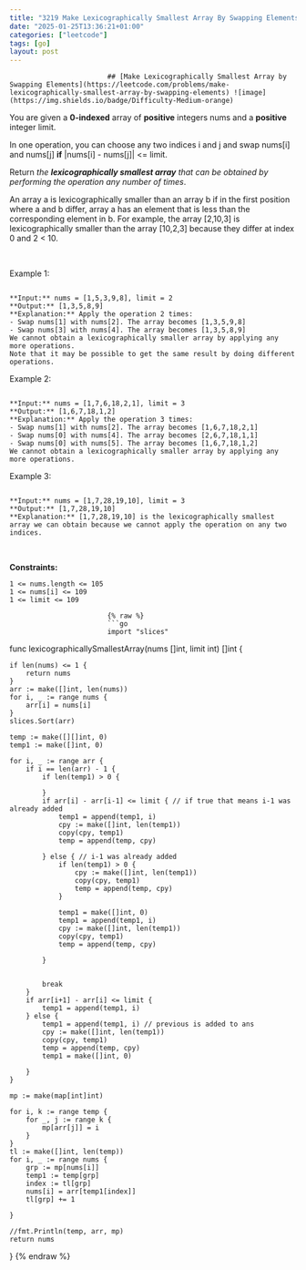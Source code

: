 ```yaml
---
title: "3219 Make Lexicographically Smallest Array By Swapping Elements"
date: "2025-01-25T13:36:21+01:00"
categories: ["leetcode"]
tags: [go]
layout: post
---
```



                            ## [Make Lexicographically Smallest Array by Swapping Elements](https://leetcode.com/problems/make-lexicographically-smallest-array-by-swapping-elements) ![image](https://img.shields.io/badge/Difficulty-Medium-orange)

You are given a **0-indexed** array of **positive** integers nums and a **positive** integer limit.

In one operation, you can choose any two indices i and j and swap nums[i] and nums[j] **if** |nums[i] - nums[j]| <= limit.

Return *the **lexicographically smallest array** that can be obtained by performing the operation any number of times*.

An array a is lexicographically smaller than an array b if in the first position where a and b differ, array a has an element that is less than the corresponding element in b. For example, the array [2,10,3] is lexicographically smaller than the array [10,2,3] because they differ at index 0 and 2 < 10.

 

Example 1:

```

**Input:** nums = [1,5,3,9,8], limit = 2
**Output:** [1,3,5,8,9]
**Explanation:** Apply the operation 2 times:
- Swap nums[1] with nums[2]. The array becomes [1,3,5,9,8]
- Swap nums[3] with nums[4]. The array becomes [1,3,5,8,9]
We cannot obtain a lexicographically smaller array by applying any more operations.
Note that it may be possible to get the same result by doing different operations.

```

Example 2:

```

**Input:** nums = [1,7,6,18,2,1], limit = 3
**Output:** [1,6,7,18,1,2]
**Explanation:** Apply the operation 3 times:
- Swap nums[1] with nums[2]. The array becomes [1,6,7,18,2,1]
- Swap nums[0] with nums[4]. The array becomes [2,6,7,18,1,1]
- Swap nums[0] with nums[5]. The array becomes [1,6,7,18,1,2]
We cannot obtain a lexicographically smaller array by applying any more operations.

```

Example 3:

```

**Input:** nums = [1,7,28,19,10], limit = 3
**Output:** [1,7,28,19,10]
**Explanation:** [1,7,28,19,10] is the lexicographically smallest array we can obtain because we cannot apply the operation on any two indices.

```

 

**Constraints:**

	1 <= nums.length <= 105
	1 <= nums[i] <= 109
	1 <= limit <= 109

                            {% raw %}
                            ```go
                            import "slices"

func lexicographicallySmallestArray(nums []int, limit int) []int {

    if len(nums) <= 1 {
        return nums
    }
    arr := make([]int, len(nums))
    for i, _ := range nums {
        arr[i] = nums[i]
    }
    slices.Sort(arr)

    temp := make([][]int, 0)
    temp1 := make([]int, 0)
    
    for i, _ := range arr {
        if i == len(arr) - 1 {
            if len(temp1) > 0 {

            }
            if arr[i] - arr[i-1] <= limit { // if true that means i-1 was already added
                temp1 = append(temp1, i)
                cpy := make([]int, len(temp1))
                copy(cpy, temp1)
                temp = append(temp, cpy)
                
            } else { // i-1 was already added
                if len(temp1) > 0 {
                    cpy := make([]int, len(temp1))
                    copy(cpy, temp1)
                    temp = append(temp, cpy)
                }
                
                temp1 = make([]int, 0)
                temp1 = append(temp1, i)
                cpy := make([]int, len(temp1))
                copy(cpy, temp1)
                temp = append(temp, cpy)

            }
            

            break
        }
        if arr[i+1] - arr[i] <= limit {
            temp1 = append(temp1, i)
        } else {
            temp1 = append(temp1, i) // previous is added to ans
            cpy := make([]int, len(temp1))
            copy(cpy, temp1)
            temp = append(temp, cpy)
            temp1 = make([]int, 0)
            
        }
    }

    mp := make(map[int]int)

    for i, k := range temp {
        for _, j := range k {
            mp[arr[j]] = i
        }
    }
    tl := make([]int, len(temp))
    for i, _ := range nums {
        grp := mp[nums[i]]
        temp1 := temp[grp]
        index := tl[grp]
        nums[i] = arr[temp1[index]]
        tl[grp] += 1

    }
    
    //fmt.Println(temp, arr, mp)
    return nums
}
                            {% endraw %}
                            
